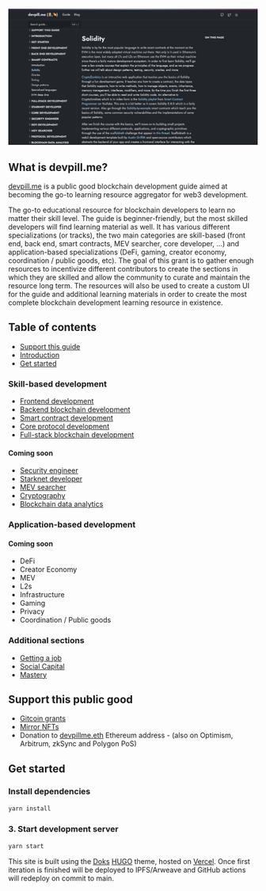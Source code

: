 ![devpill.me](./images/devpill-screenshot.png)

## What is devpill.me?

[devpill.me](https://www.devpill.me/) is a public good blockchain development guide aimed at becoming the go-to learning resource aggregator for web3 development.

The go-to educational resource for blockchain developers to learn no matter their skill level. The guide is beginner-friendly, but the most skilled developers will find learning material as well. It has various different specializations (or tracks), the two main categories are skill-based (front end, back end, smart contracts, MEV searcher, core developer, ...) and application-based specializations (DeFi, gaming, creator economy, coordination / public goods, etc). The goal of this grant is to gather enough resources to incentivize different contributors to create the sections in which they are skilled and allow the community to curate and maintain the resource long term. The resources will also be used to create a custom UI for the guide and additional learning materials in order to create the most complete blockchain development learning resource in existence.

## Table of contents

- [Support this guide](https://www.devpill.me/docs/support)
- [Introduction](https://www.devpill.me/docs/introduction/foreword/)
- [Get started](https://www.devpill.me/docs/get-started/introduction/)

### Skill-based development

- [Frontend development](https://www.devpill.me/docs/front-end-development/introduction/)
- [Backend blockchain development](https://www.devpill.me/docs/back-end-development/introduction/)
- [Smart contract development](https://www.devpill.me/docs/smart-contract-development/introduction/)
- [Core protocol development](https://www.devpill.me/docs/core-development/introduction/)
- [Full-stack blockchain development](https://www.devpill.me/docs/full-stack-development/introduction/)

#### Coming soon

- [Security engineer](https://www.devpill.me/docs/security-engineer/wip/)
- [Starknet developer](https://www.devpill.me/docs/starknet-development/wip/)
- [MEV searcher](https://www.devpill.me/docs/mev-searcher/wip/)
- [Cryptography](https://www.devpill.me/docs/cryptography/introduction/)
- [Blockchain data analytics](https://www.devpill.me/docs/blockchain-data-analysis/resources/)

### Application-based development

#### Coming soon

- DeFi
- Creator Economy
- MEV
- L2s
- Infrastructure
- Gaming
- Privacy
- Coordination / Public goods

### Additional sections

- [Getting a job](https://www.devpill.me/docs/getting-a-job/introduction/)
- [Social Capital](https://www.devpill.me/docs/social-capital/wip/)
- [Mastery](https://www.devpill.me/docs/mastery/wip/)


## Support this public good

- [Gitcoin grants](https://gitcoin.co/grants/4975/devpillme-a-public-good-blockchain-development-gu)
- [Mirror NFTs](https://dcbuilder.mirror.xyz/PLNPOmKkYaP14kJa5A5pJgyIlg4dWHpjDiHS7BGC7J4)
- Donation to [devpillme.eth](https://app.ens.domains/name/devpillme.eth/details) Ethereum address - (also on Optimism, Arbitrum, zkSync and Polygon PoS)

## Get started

### Install dependencies

```bash
yarn install
```

### 3. Start development server

```bash
yarn start
```

This site is built using the [Doks](https://github.com/h-enk/doks) [HUGO](https://gohugo.io/) theme, hosted on [Vercel](https://vercel.com/). Once first iteration is finished will be deployed to IPFS/Arweave and GitHub actions will redeploy on commit to main. 